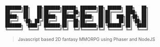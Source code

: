 ```                                                                                                                       
███████╗██╗   ██╗███████╗██████╗ ███████╗██╗ ██████╗ ███╗   ██╗
██╔════╝██║   ██║██╔════╝██╔══██╗██╔════╝██║██╔════╝ ████╗  ██║
█████╗  ██║   ██║█████╗  ██████╔╝█████╗  ██║██║  ███╗██╔██╗ ██║
██╔══╝  ╚██╗ ██╔╝██╔══╝  ██╔══██╗██╔══╝  ██║██║   ██║██║╚██╗██║
███████╗ ╚████╔╝ ███████╗██║  ██║███████╗██║╚██████╔╝██║ ╚████║
╚══════╝  ╚═══╝  ╚══════╝╚═╝  ╚═╝╚══════╝╚═╝ ╚═════╝ ╚═╝  ╚═══╝
```

> Javascript based 2D fantasy MMORPG using Phaser and NodeJS

```